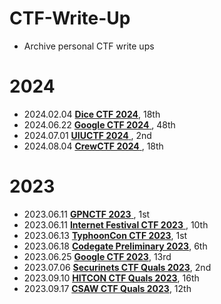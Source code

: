 # CTF-Write-Up

- Archive personal CTF write ups

# 2024

* 2024.02.04 [**Dice CTF 2024**](2024-Dice-CTF), 18th
* 2024.06.22 [**Google CTF 2024** ](2024-Google-CTF), 48th
* 2024.07.01 [**UIUCTF 2024** ](2024-UIUC-CTF), 2nd
* 2024.08.04 [**CrewCTF 2024** ](2024-Crew-CTF), 18th



# 2023

* 2023.06.11 [**GPNCTF 2023** ](2023-GPNCTF), 1st
* 2023.06.11 [**Internet Festival CTF 2023** ](2023-Internet-Festival-CTF), 10th
* 2023.06.13 [**TyphoonCon CTF 2023**](2023-TyphoonCon-CTF), 1st
* 2023.06.18 [**Codegate Preliminary 2023**](2023-Codegate-Preliminary), 6th
* 2023.06.25 [**Google CTF 2023**](2023-Google-CTF), 13rd
* 2023.07.06 [**Securinets CTF Quals 2023**](2023-Securinets-CTF-Quals), 2nd
* 2023.09.10 [**HITCON CTF Quals 2023**](2023-HITCON), 16th
* 2023.09.17 [**CSAW CTF Quals 2023**](2023-CSAW-CTF-Quals), 12th

